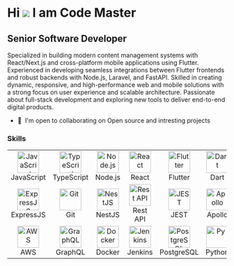 Hi ![](https://user-images.githubusercontent.com/18350557/176309783-0785949b-9127-417c-8b55-ab5a4333674e.gif)
I am Code Master
=======================================================================================================================================

Senior Software Developer
-----------------------

Specialized in building modern content management systems with React/Next.js and cross-platform mobile applications using Flutter. Experienced in developing seamless integrations between Flutter frontends and robust backends with Node.js, Laravel, and FastAPI. Skilled in creating dynamic, responsive, and high-performance web and mobile solutions with a strong focus on user experience and scalable architecture. Passionate about full-stack development and exploring new tools to deliver end-to-end digital products.

* 🤝  I'm open to collaborating on Open source and intresting projects


### Skills


<p align="left">
<table>  
	<tr>  
		<td align="center" width="96">  
			<img src="https://techstack-generator.vercel.app/js-icon.svg" alt="JavaScript" width="50" height="50" /><br> JavaScript 
		</td>  
		<td align="center" width="96">  
			<img src="https://techstack-generator.vercel.app/ts-icon.svg" alt="TypeScript" width="50" height="50" /><br> TypeScript 
		</td>  
		<td align="center" width="96">  
			<img src="https://skillicons.dev/icons?i=nodejs" alt="Node.js" width="50" height="50" /><br> Node.js 
		</td>  
		<td align="center" width="96">  
			<img src="https://techstack-generator.vercel.app/react-icon.svg" alt="React" width="50" height="50" /><br> React 
		</td>  
		<td align="center" width="96">  
			<img src="https://skillicons.dev/icons?i=flutter" alt="Flutter" width="50" height="50" /><br> Flutter 
		</td>  
		<td align="center" width="96">  
			<img src="https://skillicons.dev/icons?i=dart" alt="Dart" width="50" height="50" /><br> Dart 
		</td>  
		<td align="center" width="96">  
			<img src="https://skillicons.dev/icons?i=wordpress" alt="WordPress" width="50" height="50" /><br> WordPress 
		</td>  
		<td align="center" width="96">  
			<img src="https://skillicons.dev/icons?i=vue" alt="VueJs" width="50" height="50" /><br> VueJs 
		</td>  
		<td align="center" width="96">  
			<img src="https://skillicons.dev/icons?i=redux" alt="Redux" width="50" height="50" /><br> Redux 
		</td>  
	</tr>  
	<tr>  
		<td align="center" width="96">  
			<img src="https://skillicons.dev/icons?i=express" alt="ExpressJS" width="50" height="50" /><br> ExpressJS 
		</td>  
		<td align="center" width="96">  
			<img src="https://skillicons.dev/icons?i=git" alt="Git" width="50" height="50" /><br> Git 
		</td>  
		<td align="center" width="96">  
			<img src="https://skillicons.dev/icons?i=nestjs" alt="NestJS" width="50" height="50" /><br> NestJS 
		</td>  
		<td align="center" width="96">  
			<img src="https://techstack-generator.vercel.app/restapi-icon.svg" alt="Rest API" width="50" height="50" /><br> Rest API 
		</td>  
		<td align="center" width="96">  
			<img src="https://skillicons.dev/icons?i=jest" alt="JEST" width="50" height="50" /><br> JEST 
		</td>  
		<td align="center" width="96">  
			<img src="https://skillicons.dev/icons?i=apollo" alt="Apollo" width="50" height="50" /><br> Apollo 
		</td>  
		<td align="center" width="96">  
			<img src="https://encrypted-tbn0.gstatic.com/images?q=tbn:ANd9GcRdAaejIjgZRTF6uwA7wrbhjG3bCjQ1j-IC3YN1ZHclutCewNawoZH0nQIRfwYSmKqAAQA&usqp=CAU" alt="Shopify" width="50" height="50" /><br> Shopify 
		</td>  
		<td align="center" width="96">  
			<img src="https://skillicons.dev/icons?i=nginx" alt="Nginx" width="50" height="50" /><br> Nginx 
		</td>  
		<td align="center" width="96">  
			<img src="https://skillicons.dev/icons?i=mongodb" alt="MongoDB" width="50" height="50" /><br> MongoDB 
		</td>  
		</tr>  
		<tr>
		<td align="center" width="96">  
			<img src="https://techstack-generator.vercel.app/aws-icon.svg" alt="AWS" width="50" height="50" /><br> AWS 
		</td>  
		<td align="center" width="96">  
			<img src="https://techstack-generator.vercel.app/graphql-icon.svg" alt="GraphQL" width="50" height="50" /><br> GraphQL 
		</td>  
		<td align="center" width="96">  
			<img src="https://techstack-generator.vercel.app/docker-icon.svg" alt="Docker" width="50" height="50" /><br> Docker 
		</td> 
		<td align="center" width="96">  
			<img src="https://skillicons.dev/icons?i=jenkins" alt="Jenkins" width="50" height="50" /><br> Jenkins 
		</td>  
        <td align="center" width="96">  
			<img src="https://skillicons.dev/icons?i=postgres" alt="PostgreSQL" width="50" height="50" /><br> PostgreSQL 
		</td> 
        <td align="center" width="96">  
			<img src="https://skillicons.dev/icons?i=py" alt="Py" width="50" height="50" /><br> Python 
		</td>  
        <td align="center" width="96">  
			<img src="https://skillicons.dev/icons?i=django" alt="Django" width="50" height="50" /><br> Django 
		</td>   
	</tr>
</table>
</p>
